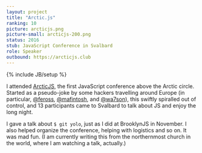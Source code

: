 ```yaml
---
layout: project
title: "Arctic.js"
ranking: 10
picture: arcticjs.png
picture-small: arcticjs-200.png
status: 2016
stub: JavaScript Conference in Svalbard
role: Speaker
outbound: https://arcticjs.club
---
```

{% include JB/setup %}

I attended [ArcticJS](https://arcticjs.club), the first JavaScript conference above the Arctic circle. Started as a pseudo-joke by some hackers travelling around Europe (in particular, [@feross](//twitter.com/feross), [@mafintosh](//twitter.com/mafintosh),  and [@wa7son](//twitter.com/wa7son)), this swiftly spiralled out of control, and 13 participants came to Svalbard to talk about JS and enjoy the long night. 

I gave a talk about `$ git yolo`, just as I did at BrooklynJS in November. I also helped organize the conference, helping with logistics and so on. It was mad fun. (I am currently writing this from the northernmost church in the world, where I am watching a talk, actually.)